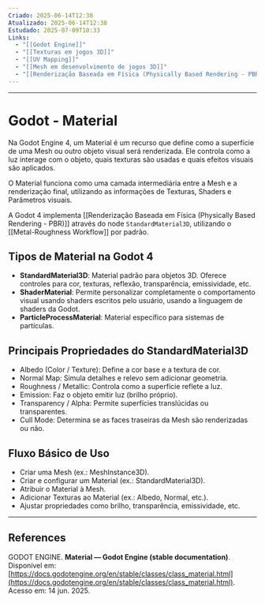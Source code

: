 ```yaml
---
Criado: 2025-06-14T12:38
Atualizado: 2025-06-14T12:38
Estudado: 2025-07-09T10:33
Links:
  - "[[Godot Engine]]"
  - "[[Texturas em jogos 3D]]"
  - "[[UV Mapping]]"
  - "[[Mesh em desenvolvimento de jogos 3D]]"
  - "[[Renderização Baseada em Física (Physically Based Rendering - PBR)]]"
---
```

---
# Godot - Material

Na Godot Engine 4, um Material é um recurso que define como a superfície de uma Mesh ou outro objeto visual será renderizada. Ele controla como a luz interage com o objeto, quais texturas são usadas e quais efeitos visuais são aplicados.

O Material funciona como uma camada intermediária entre a Mesh e a renderização final, utilizando as informações de Texturas, Shaders e Parâmetros visuais.

A Godot 4 implementa [[Renderização Baseada em Física (Physically Based Rendering - PBR)]] através do node `StandardMaterial3D`, utilizando o [[Metal-Roughness Workflow]] por padrão.

## Tipos de Material na Godot 4

- **StandardMaterial3D**: Material padrão para objetos 3D. Oferece controles para cor, texturas, reflexão, transparência, emissividade, etc.
- **ShaderMaterial**: Permite personalizar completamente o comportamento visual usando shaders escritos pelo usuário, usando a linguagem de shaders da Godot.
- **ParticleProcessMaterial**: Material específico para sistemas de partículas.

## Principais Propriedades do StandardMaterial3D

- Albedo (Color / Texture): Define a cor base e a textura de cor.
- Normal Map: Simula detalhes e relevo sem adicionar geometria.
- Roughness / Metallic: Controla como a superfície reflete a luz.
- Emission: Faz o objeto emitir luz (brilho próprio).
- Transparency / Alpha: Permite superfícies translúcidas ou transparentes.
- Cull Mode: Determina se as faces traseiras da Mesh são renderizadas ou não.

## Fluxo Básico de Uso

- Criar uma Mesh (ex.: MeshInstance3D).
-  Criar e configurar um Material (ex.: StandardMaterial3D).
- Atribuir o Material à Mesh.
- Adicionar Texturas ao Material (ex.: Albedo, Normal, etc.).
- Ajustar propriedades como brilho, transparência, emissividade, etc.

---
## References

GODOT ENGINE. **Material — Godot Engine (stable documentation)**. Disponível em: [https://docs.godotengine.org/en/stable/classes/class_material.html](https://docs.godotengine.org/en/stable/classes/class_material.html). Acesso em: 14 jun. 2025.